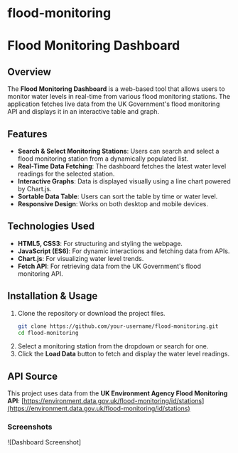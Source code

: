 # flood-monitoring
# Flood Monitoring Dashboard

## Overview
The **Flood Monitoring Dashboard** is a web-based tool that allows users to monitor water levels in real-time from various flood monitoring stations. The application fetches live data from the UK Government's flood monitoring API and displays it in an interactive table and graph.

## Features
- **Search & Select Monitoring Stations**: Users can search and select a flood monitoring station from a dynamically populated list.
- **Real-Time Data Fetching**: The dashboard fetches the latest water level readings for the selected station.
- **Interactive Graphs**: Data is displayed visually using a line chart powered by Chart.js.
- **Sortable Data Table**: Users can sort the table by time or water level.
- **Responsive Design**: Works on both desktop and mobile devices.

## Technologies Used
- **HTML5, CSS3**: For structuring and styling the webpage.
- **JavaScript (ES6)**: For dynamic interactions and fetching data from APIs.
- **Chart.js**: For visualizing water level trends.
- **Fetch API**: For retrieving data from the UK Government's flood monitoring API.

## Installation & Usage
1. Clone the repository or download the project files.
   ```sh
   git clone https://github.com/your-username/flood-monitoring.git
   cd flood-monitoring
   ```
3. Select a monitoring station from the dropdown or search for one.
4. Click the **Load Data** button to fetch and display the water level readings.

## API Source
This project uses data from the **UK Environment Agency Flood Monitoring API**:
[https://environment.data.gov.uk/flood-monitoring/id/stations](https://environment.data.gov.uk/flood-monitoring/id/stations)



### Screenshots
![Dashboard Screenshot]
